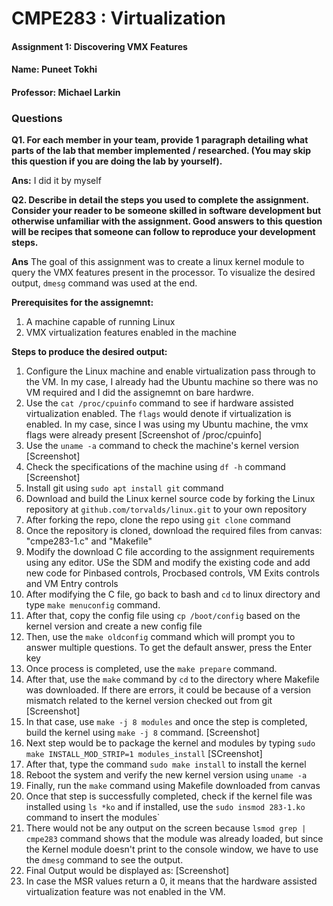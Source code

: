 
# CMPE283 : Virtualization

#### Assignment 1: Discovering VMX Features
#### Name:  Puneet Tokhi
#### Professor: Michael Larkin


### Questions

**Q1. For each member in your team, provide 1 paragraph detailing what parts of the lab that member
implemented / researched. (You may skip this question if you are doing the lab by yourself).**

**Ans:** I did it by myself

**Q2. Describe in detail the steps you used to complete the assignment. Consider your reader to be someone skilled in software development but otherwise unfamiliar with the assignment. Good answers to this
    question will be recipes that someone can follow to reproduce your development steps.**
    
 **Ans** The goal of this assignment was to create a linux kernel module to query the VMX features present in the processor. To visualize the desired output, `dmesg` command was used at the end.

**Prerequisites for the assignemnt:**
1. A machine capable of running Linux
2. VMX virtualization features enabled in the machine

**Steps to produce the desired output:**
1. Configure the Linux machine and enable virtualization pass through to the VM. In my case, I already had the Ubuntu machine so there was no VM required and I did the assignemnt on bare hardwre.
2. Use the `cat /proc/cpuinfo` command to see if hardware assisted virtualization enabled. The `flags` would denote if virtualization is enabled. In my case, since I was using my Ubuntu machine, the vmx flags were already present
[Screenshot of /proc/cpuinfo]
3. Use the `uname -a` command to check the machine's kernel version
[Screenshot]
4. Check the specifications of the machine using `df -h` command
[Screenshot]
5. Install git using `sudo apt install git` command 
6. Download and build the Linux kernel source code by forking the Linux repository at `github.com/torvalds/linux.git` to your own repository
7. After forking the repo, clone the repo using `git clone` command
8. Once the repository is cloned, download the required files from canvas: "cmpe283-1.c" and "Makefile"
9. Modify the download C file according to the assignment requirements using any editor. USe the SDM and modify the existing code and add new code for Pinbased controls, Procbased controls, VM Exits controls and VM Entry controls
10. After modifying the C file, go back to bash and `cd` to linux directory and type `make menuconfig` command. 
11. After that, copy the config file using `cp /boot/config` based on the kernel version and create a new config file
12. Then, use the `make oldconfig` command which will prompt you to answer multiple questions. To get the default answer, press the Enter key
13. Once process is completed, use the `make prepare` command. 
14. After that, use the `make` command by `cd` to the directory where Makefile was downloaded. If there are errors, it could be because of a version mismatch related to the kernel version checked out from git
[Screenshot]
15. In that case, use `make -j 8 modules` and once the step is completed, build the kernel using `make -j 8` command.
[Screenshot]
16. Next step would be to package the kernel and modules by typing `sudo make INSTALL_MOD_STRIP=1 modules_install`
[SCreenshot]
17. After that, type the command `sudo make install` to install the kernel
18. Reboot the system and verify the new kernel version using `uname -a` 
19. Finally, run the `make` command using Makefile downloaded from canvas
20. Once that step is successfully completed, check if the kernel file was installed using `ls *ko` and if installed, use the `sudo insmod 283-1.ko` command to insert the modules`
21. There would not be any output on the screen because `lsmod grep | cmpe283` command shows that the module was already loaded, but since the Kernel module doesn't print to the console window, we have to use the `dmesg` command to see the output.
22. Final Output would be displayed as:
[Screenshot]
23. In case the MSR values return a 0, it means that the hardware assisted virtualization feature was not enabled in the VM.
